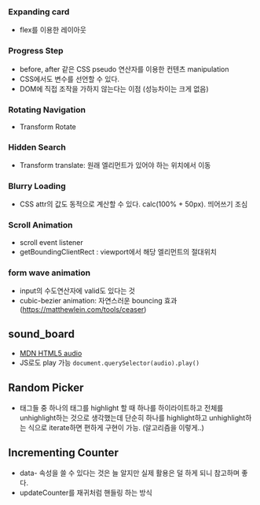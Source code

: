 ### Expanding card

- flex를 이용한 레이아웃

### Progress Step

- before, after 같은 CSS pseudo 연산자를 이용한 컨텐츠 manipulation
- CSS에서도 변수를 선언할 수 있다.
- DOM에 직접 조작을 가하지 않는다는 이점 (성능차이는 크게 없음)

### Rotating Navigation

- Transform Rotate

### Hidden Search

- Transform translate: 원래 엘리먼트가 있어야 하는 위치에서 이동

### Blurry Loading

- CSS attr의 값도 동적으로 계산할 수 있다. calc(100% + 50px). 띄어쓰기 조심

### Scroll Animation

- scroll event listener
- getBoundingClientRect : viewport에서 해당 엘리먼트의 절대위치

### form wave animation

- input의 수도연산자에 valid도 있다는 것
- cubic-bezier animation: 자연스러운 bouncing 효과 (https://matthewlein.com/tools/ceaser)

## sound_board
- [MDN HTML5 audio](https://developer.mozilla.org/ko/docs/Web/HTML/Element/audio)
- JS로도 play 가능 `document.querySelector(audio).play()`

## Random Picker
- 태그들 중 하나의 태그를 highlight 할 때 하나를 하이라이트하고 전체를 unhighlight하는 것으로 생각했는데 단순히 하나를 highlight하고 unhighlight하는 식으로 iterate하면 편하게 구현이 가능. (알고리즘을 이렇게..)

## Incrementing Counter
- data- 속성을 쓸 수 있다는 것은 늘 알지만 실제 활용은 덜 하게 되니 참고하며 좋다.
- updateCounter를 재귀처럼 핸들링 하는 방식